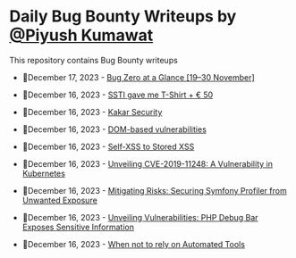 # Daily Bug Bounty Writeups by [@Piyush Kumawat](https://twitter.com/piyush_supiy) 
This repository contains Bug Bounty writeups

<!-- BLOG-POST-LIST:START -->
 - 💯December 17, 2023 - [Bug Zero at a Glance [19–30 November]](https://blog.bugzero.io/bug-zero-at-a-glance-19-30-november-8470a11d3015?source=rss------bug_bounty-5) 

 - 💯December 16, 2023 - [SSTI gave me T-Shirt + € 50](https://medium.com/@bug.hun3r/ssti-got-me-t-shirt-50-a8672ca766c9?source=rss------bug_bounty-5) 

 - 💯December 16, 2023 - [Kakar Security](https://medium.com/@walikhankakar313/kakar-security-cf15f39baede?source=rss------bug_bounty-5) 

 - 💯December 16, 2023 - [DOM-based vulnerabilities](https://ayonthakur101.medium.com/dom-based-vulnerabilities-db02d7437b26?source=rss------bug_bounty-5) 

 - 💯December 16, 2023 - [Self-XSS to Stored XSS](https://medium.com/@rodriguezjorgex/self-xss-to-stored-xss-b4b999610c5b?source=rss------bug_bounty-5) 

 - 💯December 16, 2023 - [Unveiling CVE-2019-11248: A Vulnerability in Kubernetes](https://samshadow.medium.com/unveiling-cve-2019-11248-a-vulnerability-in-kubernetes-83a831afaccd?source=rss------bug_bounty-5) 

 - 💯December 16, 2023 - [Mitigating Risks: Securing Symfony Profiler from Unwanted Exposure](https://samshadow.medium.com/mitigating-risks-securing-symfony-profiler-from-unwanted-exposure-14e90a53dd65?source=rss------bug_bounty-5) 

 - 💯December 16, 2023 - [Unveiling Vulnerabilities: PHP Debug Bar Exposes Sensitive Information](https://samshadow.medium.com/unveiling-vulnerabilities-php-debug-bar-exposes-sensitive-information-ca341267fe33?source=rss------bug_bounty-5) 

 - 💯December 16, 2023 - [When not to rely on Automated Tools](https://medium.com/@rodriguezjorgex/when-not-to-rely-on-automated-tools-429b331e0613?source=rss------bug_bounty-5) 
<!-- BLOG-POST-LIST:END -->
